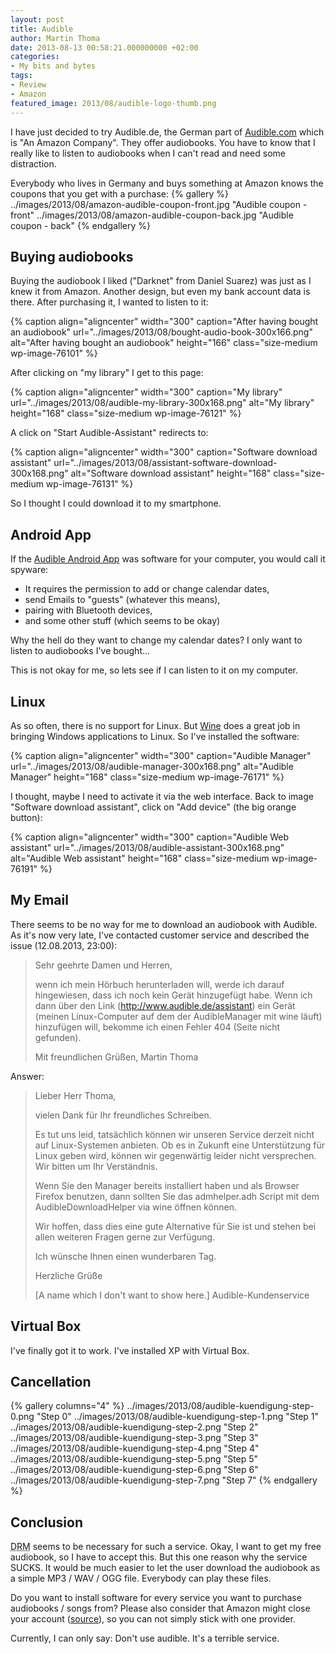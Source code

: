 ```yaml
---
layout: post
title: Audible
author: Martin Thoma
date: 2013-08-13 00:58:21.000000000 +02:00
categories:
- My bits and bytes
tags:
- Review
- Amazon
featured_image: 2013/08/audible-logo-thumb.png
---
```

I have just decided to try Audible.de, the German part of <a href="http://en.wikipedia.org/wiki/Audible.com">Audible.com</a> which is "An Amazon Company". They offer audiobooks. You have to know that I really like to listen to audiobooks when I can't read and need some distraction.

Everybody who lives in Germany and buys something at Amazon knows the coupons that you get with a purchase:
{% gallery %}
    ../images/2013/08/amazon-audible-coupon-front.jpg   "Audible coupon - front"
    ../images/2013/08/amazon-audible-coupon-back.jpg    "Audible coupon - back"
{% endgallery %}

<h2>Buying audiobooks</h2>
Buying the audiobook I liked ("Darknet" from Daniel Suarez) was just as I knew it from Amazon. <span class="hint" text="Why the hell do they use another design?">Another design</span>, but even my bank account data is there. 
After purchasing it, I wanted to listen to it:

{% caption align="aligncenter" width="300" caption="After having bought an audiobook" url="../images/2013/08/bought-audio-book-300x166.png" alt="After having bought an audiobook"  height="166" class="size-medium wp-image-76101" %}

After clicking on "my library" I get to this page:

{% caption align="aligncenter" width="300" caption="My library" url="../images/2013/08/audible-my-library-300x168.png" alt="My library"  height="168" class="size-medium wp-image-76121" %}

A click on "Start Audible-Assistant" redirects to:

{% caption align="aligncenter" width="300" caption="Software download assistant" url="../images/2013/08/assistant-software-download-300x168.png" alt="Software download assistant"  height="168" class="size-medium wp-image-76131" %}

So I thought I could download it to my smartphone.

<h2>Android App</h2>
If the <a href="https://play.google.com/store/apps/details?id=com.audible.application">Audible Android App</a> was software for your computer, you would call it spyware:

<ul>
  <li>It requires the permission to add or change calendar dates,</li>
  <li>send Emails to "guests" (whatever this means),</li>
  <li>pairing with Bluetooth devices,</li>
  <li>and some other stuff (which seems to be okay)</li>
</ul>

Why the hell do they want to change my calendar dates? I only want to listen to audiobooks I've bought...

This is not okay for me, so lets see if I can listen to it on my computer.

<h2>Linux</h2>
As so often, there is no support for Linux. But <a href="http://appdb.winehq.org/objectManager.php?sClass=application&iId=1612">Wine</a> does a great job in bringing Windows applications to Linux. So I've installed the software:

{% caption align="aligncenter" width="300" caption="Audible Manager" url="../images/2013/08/audible-manager-300x168.png" alt="Audible Manager"  height="168" class="size-medium wp-image-76171" %}

I thought, maybe I need to activate it via the web interface. Back to image "Software download assistant", click on "Add device" (the big orange button):

{% caption align="aligncenter" width="300" caption="Audible Web assistant" url="../images/2013/08/audible-assistant-300x168.png" alt="Audible Web assistant"  height="168" class="size-medium wp-image-76191" %}

<h2>My Email</h2>
There seems to be no way for me to download an audiobook with Audible. As it's now very late, I've contacted customer service and described the issue (12.08.2013, 23:00):

<blockquote>Sehr geehrte Damen und Herren,

wenn ich mein Hörbuch herunterladen will, werde ich darauf hingewiesen, dass ich noch kein Gerät hinzugefügt habe. Wenn ich dann über den Link (http://www.audible.de/assistant) ein Gerät (meinen Linux-Computer auf dem der AudibleManager mit wine läuft) hinzufügen will, bekomme ich einen Fehler 404 (Seite nicht gefunden).

Mit freundlichen Grüßen,
Martin Thoma</blockquote>

Answer:

<blockquote>Lieber Herr Thoma,

vielen Dank für Ihr freundliches Schreiben.


Es tut uns leid, tatsächlich können wir unseren Service derzeit nicht auf Linux-Systemen anbieten. Ob es in Zukunft eine Unterstützung für Linux geben wird, können wir gegenwärtig leider nicht versprechen. Wir bitten um Ihr Verständnis.

Wenn Sie den Manager bereits installiert haben und als Browser Firefox benutzen, dann sollten Sie das admhelper.adh Script mit dem AudibleDownloadHelper via wine öffnen können.

Wir hoffen, dass dies eine gute Alternative für Sie ist und stehen bei allen weiteren Fragen gerne zur Verfügung.


Ich wünsche Ihnen einen wunderbaren Tag.

Herzliche Grüße

[A name which I don't want to show here.]
Audible-Kundenservice</blockquote>

<h2>Virtual Box</h2>
I've finally got it to work. I've installed XP with Virtual Box.

<h2>Cancellation</h2>
{% gallery columns="4" %}
    ../images/2013/08/audible-kuendigung-step-0.png "Step 0"
    ../images/2013/08/audible-kuendigung-step-1.png "Step 1"
    ../images/2013/08/audible-kuendigung-step-2.png "Step 2"
    ../images/2013/08/audible-kuendigung-step-3.png "Step 3"
    ../images/2013/08/audible-kuendigung-step-4.png "Step 4"
    ../images/2013/08/audible-kuendigung-step-5.png "Step 5"
    ../images/2013/08/audible-kuendigung-step-6.png "Step 6"
    ../images/2013/08/audible-kuendigung-step-7.png "Step 7"
{% endgallery %}


<h2>Conclusion</h2>
<abbr title="Digital Rights Management">DRM</abbr> seems to be necessary for such a service. Okay, I want to get my free audiobook, so I have to accept this. But this one reason why the service SUCKS. It would be much easier to let the user download the audiobook as a simple MP3 / WAV / OGG file. Everybody can play these files. 

Do you want to install software for every service you want to purchase audiobooks / songs from? Please also consider that Amazon might close your account (<a href="http://www.faz.net/aktuell/finanzen/meine-finanzen/geld-ausgeben/nachrichten/amazon-sperrt-kunden-konten-angst-um-die-retoure-12315430.html">source</a>), so you can not simply stick with one provider.

Currently, I can only say: Don't use audible. It's a terrible service.
